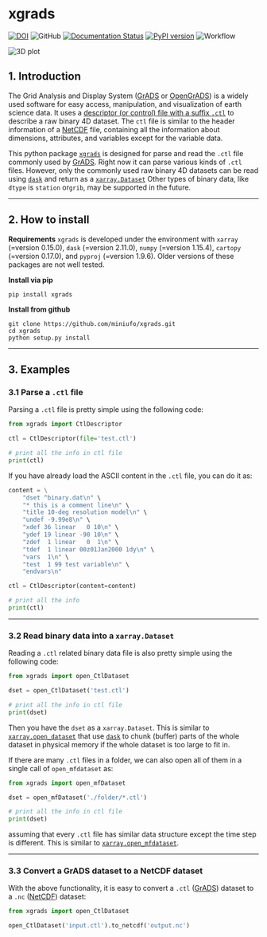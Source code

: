 # xgrads

[![DOI](https://zenodo.org/badge/244529165.svg)](https://zenodo.org/badge/latestdoi/244529165)
![GitHub](https://img.shields.io/github/license/miniufo/xgrads)
[![Documentation Status](https://readthedocs.org/projects/xgrads/badge/?version=latest)](https://xgrads.readthedocs.io/en/latest/?badge=latest)
[![PyPI version](https://badge.fury.io/py/xgrads.svg)](https://badge.fury.io/py/xgrads)
![Workflow](https://github.com/miniufo/xgrads/actions/workflows/python-publish.yml/badge.svg)

![3D plot](https://raw.githubusercontent.com/miniufo/xgrads/master/pics/3D.png)


## 1. Introduction
The Grid Analysis and Display System ([GrADS](http://cola.gmu.edu/grads/) or [OpenGrADS](http://www.opengrads.org/)) is a widely used software for easy access, manipulation, and visualization of earth science data.  It uses a [descriptor (or control) file with a suffix `.ctl`](http://cola.gmu.edu/grads/gadoc/descriptorfile.html) to  describe a raw binary 4D dataset.  The `ctl` file is similar to the header information of a [NetCDF](https://www.unidata.ucar.edu/software/netcdf/docs/file_structure_and_performance.html) file, containing all the information about dimensions, attributes, and variables except for the variable data.

This python package [`xgrads`](https://github.com/miniufo/xgrads) is designed for parse and read the `.ctl` file commonly used by [GrADS](http://cola.gmu.edu/grads/).  Right now it can parse various kinds of `.ctl` files.  However, only the commonly used raw binary 4D datasets can be read using [`dask`](https://dask.org/) and return as a [`xarray.Dataset`](http://xarray.pydata.org/en/stable/)  Other types of binary data, like `dtype` is `station` or`grib`, may be supported in the future.

---
## 2. How to install
**Requirements**
`xgrads` is developed under the environment with `xarray` (=version 0.15.0), `dask` (=version 2.11.0), `numpy` (=version 1.15.4), `cartopy` (=version 0.17.0), and `pyproj` (=version 1.9.6).  Older versions of these packages are not well tested.

**Install via pip**
```
pip install xgrads
```

**Install from github**
```
git clone https://github.com/miniufo/xgrads.git
cd xgrads
python setup.py install
```


---
## 3. Examples
### 3.1 Parse a `.ctl` file
Parsing a `.ctl` file is pretty simple using the following code:
```python
from xgrads import CtlDescriptor

ctl = CtlDescriptor(file='test.ctl')

# print all the info in ctl file
print(ctl)
```

If you have already load the ASCII content in the `.ctl` file, you can do it as:
```python
content = \
    "dset ^binary.dat\n" \
    "* this is a comment line\n" \
    "title 10-deg resolution model\n" \
    "undef -9.99e8\n" \
    "xdef 36 linear   0 10\n" \
    "ydef 19 linear -90 10\n" \
    "zdef  1 linear   0  1\n" \
    "tdef  1 linear 00z01Jan2000 1dy\n" \
    "vars  1\n" \
    "test  1 99 test variable\n" \
    "endvars\n"

ctl = CtlDescriptor(content=content)

# print all the info
print(ctl)
```
---

### 3.2 Read binary data into a `xarray.Dataset`
Reading a `.ctl` related binary data file is also pretty simple using the following code:
```python
from xgrads import open_CtlDataset

dset = open_CtlDataset('test.ctl')

# print all the info in ctl file
print(dset)
```

Then you have the `dset` as a `xarray.Dataset`.  This is similar to [`xarray.open_dataset`](http://xarray.pydata.org/en/stable/generated/xarray.open_dataset.html) that use [`dask`](https://dask.org/) to chunk (buffer) parts of the whole dataset in physical memory if the whole dataset is too large to fit in.

If there are many `.ctl` files in a folder, we can also open all of them in a single call of `open_mfdataset` as:
```python
from xgrads import open_mfDataset

dset = open_mfDataset('./folder/*.ctl')

# print all the info in ctl file
print(dset)
```
assuming that every `.ctl` file has similar data structure except the time step is different.  This is similar to [`xarray.open_mfdataset`](http://xarray.pydata.org/en/v0.12.3/generated/xarray.open_mfdataset.html).

---

### 3.3 Convert a GrADS dataset to a NetCDF dataset
With the above functionality, it is easy to convert a `.ctl` ([GrADS](http://cola.gmu.edu/grads/)) dataset to a `.nc` ([NetCDF](https://www.unidata.ucar.edu/software/netcdf/docs/file_structure_and_performance.html)) dataset:
```python
from xgrads import open_CtlDataset

open_CtlDataset('input.ctl').to_netcdf('output.nc')
```
